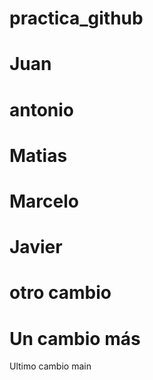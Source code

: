 # practica_github
Juan
=======
antonio 
=======
Matias
=======
Marcelo
=======
Javier
=======
otro cambio
=========
Un cambio más
==============
Ultimo cambio
 main
